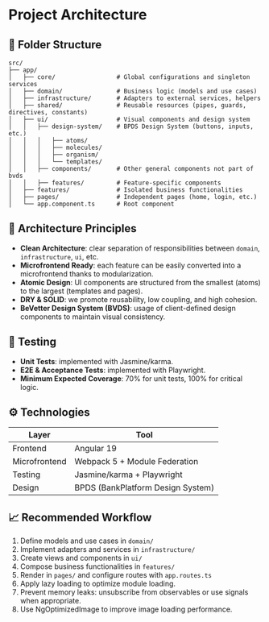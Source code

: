 # Project Architecture

## 📁 Folder Structure

```
src/
├── app/
│   ├── core/                 # Global configurations and singleton services
│   ├── domain/               # Business logic (models and use cases)
│   ├── infrastructure/       # Adapters to external services, helpers
│   ├── shared/               # Reusable resources (pipes, guards, directives, constants)
│   ├── ui/                   # Visual components and design system
│   │   ├── design-system/    # BPDS Design System (buttons, inputs, etc.)
│   │   │   ├── atoms/
│   │   │   ├── molecules/
│   │   │   ├── organism/
│   │   │   └── templates/
│   │   ├── components/       # Other general components not part of bvds
│   │   ├── features/         # Feature-specific components
│   ├── features/             # Isolated business functionalities
│   ├── pages/                # Independent pages (home, login, etc.)
│   └── app.component.ts      # Root component
```

## 🧱 Architecture Principles

- **Clean Architecture**: clear separation of responsibilities between `domain`, `infrastructure`, `ui`, etc.
- **Microfrontend Ready**: each feature can be easily converted into a microfrontend thanks to modularization.
- **Atomic Design**: UI components are structured from the smallest (atoms) to the largest (templates and pages).
- **DRY & SOLID**: we promote reusability, low coupling, and high cohesion.
- **BeVetter Design System (BVDS)**: usage of client-defined design components to maintain visual consistency.

## 🥪 Testing

- **Unit Tests**: implemented with Jasmine/karma.
- **E2E & Acceptance Tests**: implemented with Playwright.
- **Minimum Expected Coverage**: 70% for unit tests, 100% for critical logic.

## ⚙️ Technologies

| Layer         | Tool                              |
| ------------- | --------------------------------- |
| Frontend      | Angular 19                        |
| Microfrontend | Webpack 5 + Module Federation     |
| Testing       | Jasmine/karma + Playwright        |
| Design        | BPDS (BankPlatform Design System) |

## 📈 Recommended Workflow

1. Define models and use cases in `domain/`
2. Implement adapters and services in `infrastructure/`
3. Create views and components in `ui/`
4. Compose business functionalities in `features/`
5. Render in `pages/` and configure routes with `app.routes.ts`
6. Apply lazy loading to optimize module loading.
7. Prevent memory leaks: unsubscribe from observables or use signals when appropriate.
8. Use NgOptimizedImage to improve image loading performance.
